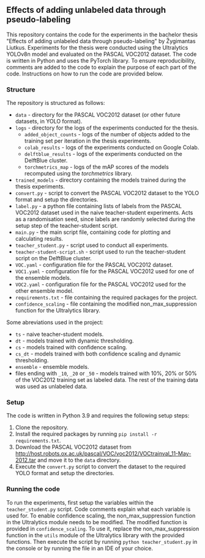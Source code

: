 ## Effects of adding unlabeled data through pseudo-labeling

This repository contains the code for the experiments in the bachelor thesis "Effects of adding unlabeled data through pseudo-labeling" by Žygimantas Liutkus.
Experiments for the thesis were conducted using the Ultralytics YOLOv8n model and evaluated on the PASCAL VOC2012 dataset. The code is written in Python and uses the PyTorch library.
To ensure reproducibility, comments are added to the code to explain the purpose of each part of the code. Instructions on how to run the code are provided below.

### Structure
The repository is structured as follows:
- `data` - directory for the PASCAL VOC2012 dataset (or other future datasets, in YOLO format).
- `logs` - directory for the logs of the experiments conducted for the thesis.
  - `added_object_counts` - logs of the number of objects added to the training set per iteration in the thesis experiments.
  - `colab_results` - logs of the experiments conducted on Google Colab.
  - `delftblue_results` - logs of the experiments conducted on the DelftBlue cluster.
  - `torchmetrics_map` - logs of the mAP scores of the models recomputed using the *torchmetrics* library.
- `trained_models` - directory containing the models trained during the thesis experiments.
- `convert.py` - script to convert the PASCAL VOC2012 dataset to the YOLO format and setup the directories.
- `label.py` - a python file containing lists of labels from the PASCAL VOC2012 dataset used in the naive teacher-student experiments. Acts as a randomisation seed, since labels are randomly selected during the setup step of the teacher-student script.
- `main.py` - the main script file, containing code for plotting and calculating results.
- `teacher_student.py` - script used to conduct all experiments.
- `teacher-student-script.sh` - script used to run the teacher-student script on the DelftBlue cluster.
- `VOC.yaml` - configuration file for the PASCAL VOC2012 dataset.
- `VOC1.yaml` - configuration file for the PASCAL VOC2012 used for one of the ensemble models.
- `VOC2.yaml` - configuration file for the PASCAL VOC2012 used for the other ensemble model.
- `requirements.txt` - file containing the required packages for the project.
- `confidence_scaling` - file containing the modified non_max_suppression function for the Ultralytics library.

Some abreviations used in the project:
- `ts` - naive teacher-student models.
- `dt` - models trained with dynamic thresholding.
- `cs` - models trained with confidence scaling.
- `cs_dt` - models trained with both confidence scaling and dynamic thresholding.
- `ensemble` - ensemble models.
- files ending with `_10`, `_20` or `_50` - models trained with 10%, 20% or 50% of the VOC2012 training set as labeled data. The rest of the training data was used as unlabeled data.

### Setup
The code is written in Python 3.9 and requires the following setup steps:
1. Clone the repository.
2. Install the required packages by running `pip install -r requirements.txt`.
3. Download the PASCAL VOC2012 dataset from http://host.robots.ox.ac.uk/pascal/VOC/voc2012/VOCtrainval_11-May-2012.tar and move it to the `data` directory.
4. Execute the `convert.py` script to convert the dataset to the required YOLO format and setup the directories.

### Running the code
To run the experiments, first setup the variables within the `teacher_student.py` script. 
Code comments explain what each variable is used for.
To enable confidence scaling, the non_max_suppression function in the Ultralytics module needs to be modified. The modified function is provided in `confidence_scaling`. To use it, replace the non_max_suppression function in the `utils` module of the Ultralytics library with the provided functions.
Then execute the script by running `python teacher_student.py` in the console or by running the file in an IDE of your choice.